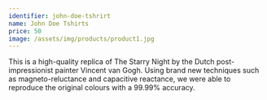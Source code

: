 ```yaml
---
identifier: john-doe-tshrirt
name: John Doe Tshirts
price: 50
image: /assets/img/products/product1.jpg
---
```


This is a high-quality replica of The Starry Night by the Dutch post-impressionist painter Vincent van Gogh. Using brand new techniques such as magneto-reluctance and capacitive reactance, we were able to reproduce the original colours with a 99.99% accuracy.

